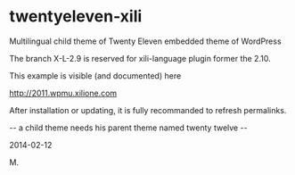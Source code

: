 twentyeleven-xili
=================

Multilingual child theme of Twenty Eleven embedded theme of WordPress

The branch X-L-2.9 is reserved for xili-language plugin former the 2.10.

This example is visible (and documented) here

http://2011.wpmu.xilione.com

After installation or updating, it is fully recommanded to refresh permalinks.

-- a child theme needs his parent theme named twenty twelve --

2014-02-12

M.
